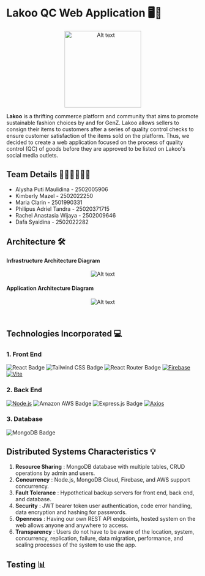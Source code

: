 # Lakoo QC Web Application 🖥👔
<p align="center">
  <img src="https://cdn.discordapp.com/attachments/794551109523341353/1194875546442682389/Logo_1024x1024px.png?ex=65b1f191&is=659f7c91&hm=a5f6ce8662c67ad7250f3bd37c2880266ae9059e0599fc728f5e7d75eefafaf0&" alt="Alt text" width="200"/>
</p>

**Lakoo** is a thrifting commerce platform and community that aims to promote sustainable fashion choices by and for GenZ. Lakoo allows sellers to consign their items to customers after a series of quality control checks to ensure customer satisfaction of the items sold on the platform. Thus, we decided to create a web application focused on the process of quality control (QC) of goods before they are approved to be listed on Lakoo's social media outlets. 

## Team Details 👩🏻‍💻👨🏻‍💻
* Alysha Puti Maulidina - 2502005906
* Kimberly Mazel - 2502022250
* Maria Clarin - 2501990331
* Philipus Adriel Tandra - 25020371715
* Rachel Anastasia Wijaya - 2502009646
* Dafa Syaidina - 2502022282

## Architecture 🛠
#### Infrastructure Architecture Diagram
<p align="center">
  <img src="https://cdn.discordapp.com/attachments/794551109523341353/1194883269225877565/image.png?ex=65b1f8c3&is=659f83c3&hm=b1ee748e29484f6327755249ee33461b6539549feca279cf2ba1b2d18eb169f9&" alt="Alt text"/>
</p>

#### Application Architecture Diagram
<p align="center">
  <img src="https://cdn.discordapp.com/attachments/794551109523341353/1194883327111462982/image.png?ex=65b1f8d1&is=659f83d1&hm=1d084bb08d3a88a8fcdf70dc0eff004713fee1a83a8444226172a75e32dc52ee&" alt="Alt text" />
</p>
</br>


## Technologies Incorporated 💻
### 1. Front End 
![React Badge](https://img.shields.io/badge/React-20232A?style=for-the-badge&logo=react&logoColor=61DAFB)
![Tailwind CSS Badge](https://img.shields.io/badge/Tailwind_CSS-38B2AC?style=for-the-badge&logo=tailwind-css&logoColor=white)
![React Router Badge](https://img.shields.io/badge/React_Router-CA4245?style=for-the-badge&logo=react-router&logoColor=white)
[![Firebase](https://img.shields.io/badge/Firebase-FFCA28?style=for-the-badge&logo=firebase&logoColor=black)](https://firebase.google.com/)
[![Vite](https://img.shields.io/badge/Vite-646CFF?style=for-the-badge&logo=vite&logoColor=white)](https://vitejs.dev/)

### 2. Back End
[![Node.js](https://img.shields.io/badge/Node.js-43853D?style=for-the-badge&logo=node.js&logoColor=white)](https://nodejs.org/)
![Amazon AWS Badge](https://img.shields.io/badge/Amazon_AWS-232F3E?style=for-the-badge&logo=amazon-aws&logoColor=white)
![Express.js Badge](https://img.shields.io/badge/Express.js-404D59?style=for-the-badge)
[![Axios](https://img.shields.io/badge/Axios-35495E?style=for-the-badge&logo=axios&logoColor=white)](https://github.com/axios/axios)

###  3. Database
![MongoDB Badge](https://img.shields.io/badge/MongoDB-4EA94B?style=for-the-badge&logo=mongodb&logoColor=white)

## Distributed Systems Characteristics 💡
1. **Resource Sharing** : MongoDB database with multiple tables, CRUD operations by admin and users.
2. **Concurrency** : Node.js, MongoDB Cloud, Firebase, and AWS support concurrency.
3. **Fault Tolerance** : Hypothetical backup servers for front end, back end, and database.
4. **Security** : JWT bearer token user authentication, code error handling, data encryption and hashing for passwords.
5. **Openness** : Having our own REST API endpoints, hosted system on the web allows anyone and anywhere to access.
6. **Transparency** : Users do not have to be aware of the location, system, concurrency, replication, failure, data migration, performance, and scaling processes of the system to use the app.


## Testing 📊

